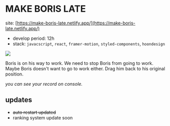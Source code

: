 # MAKE BORIS LATE

site: [https://make-boris-late.netlify.app/](https://make-boris-late.netlify.app/)

- develop period: 12h
- stack: `javacscript`, `react`, `framer-motion`, `styled-components`, `hoondesign`

![](https://velog.velcdn.com/images/kt5680608/post/09362112-b313-4df4-b5e4-463cc8ba6370/image.gif)

Boris is on his way to work.
We need to stop Boris from going to work.
Maybe Boris doesn't want to go to work either.
Drag him back to his original position.

_you can see your record on console._

## updates

- ~~auto restart updated~~
- ranking system update soon

